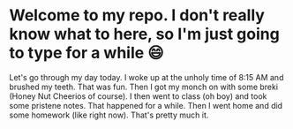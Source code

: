 # Welcome to my repo. I don't really know what to here, so I'm just going to type for a while :smile:

Let's go through my day today. I woke up at the unholy time of 8:15 AM and brushed my teeth. That was fun. Then I got my monch on with some breki (Honey Nut Cheerios of course). I then went to class (oh boy) and took some pristene notes. That happened for a while. Then I went home and did some homework (like right now). That's pretty much it.
